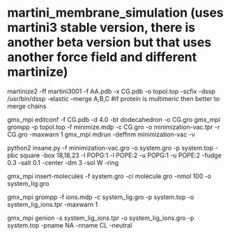 # martini_membrane_simulation (uses martini3 stable version, there is another beta version but that uses another force field and different martinize)
martinize2 -ff martini3001 -f AA.pdb -x CG.pdb -o topol.top -scfix -dssp /usr/bin/dssp -elastic –merge A,B,C #if protein is multimeric then better to merge chains

gmx_mpi editconf -f CG.pdb -d 4.0 -bt dodecahedron -o CG.gro
gmx_mpi grompp -p topol.top -f minimize.mdp -c CG.gro -o minimization-vac.tpr -r CG.gro -maxwarn 1
gmx_mpi mdrun -deffnm minimization-vac -v

python2 insane.py -f minimization-vac.gro -o system.gro -p system.top -pbc square -box 18,18,23 -l POPG:1 -l POPE:2 -u POPG:1 -u POPE:2 -fudge 0.3 -salt 0.1 -center -dm 3 -sol W -ring

gmx_mpi insert-molecules -f system.gro -ci molecule.gro -nmol 100 -o system_lig.gro

gmx_mpi grompp -f ions.mdp -c system_lig.gro -p system.top -o system_lig_ions.tpr -maxwarn 1

gmx_mpi genion -s system_lig_ions.tpr -o system_lig_ions.gro -p system.top -pname NA -nname CL -neutral​
